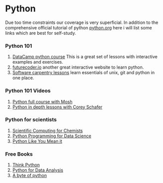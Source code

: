 Python
=======================

Due too time constraints our coverage is very superficial. In addition to the comprehensive official tutorial of python [python.org](https://docs.python.org/3/tutorial/) here i will list some links which are best for self-study.

### Python 101

  1.  [DataCamp python course](https://app.datacamp.com/learn/courses/intro-to-python-for-data-science) This is a great set of lessons with interactive examples and exercises.
  2.  [futurecoder.io](https://futurecoder.io/) another great interactive website to learn python.
  3.  [Software carpentry lessons](https://software-carpentry.org/lessons/) learn essentials of unix, git and python in one place.

### Python 101 Videos

  1. [Python full course with Mosh](https://www.youtube.com/watch?v=_uQrJ0TkZlc)
  2. [Python in depth lessons with Corey Schafer](https://www.youtube.com/watch?v=YYXdXT2l-Gg&list=PL-osiE80TeTskrapNbzXhwoFUiLCjGgY7)


### Python for scientists

   1. [Scientific Computing for Chemists](https://weisscharlesj.github.io/SciCompforChemists/intro.html)
   2. [Python Programming for Data Science](https://www.tomasbeuzen.com/python-programming-for-data-science/README.html)
   3. [Python Like You Mean it](https://www.pythonlikeyoumeanit.com/)
   

### Free Books

   1. [Think Python](https://greenteapress.com/wp/think-python/)
   2. [Python for Data Analysis](https://wesmckinney.com/book/)
   3. [A byte of python](https://python.swaroopch.com/)
